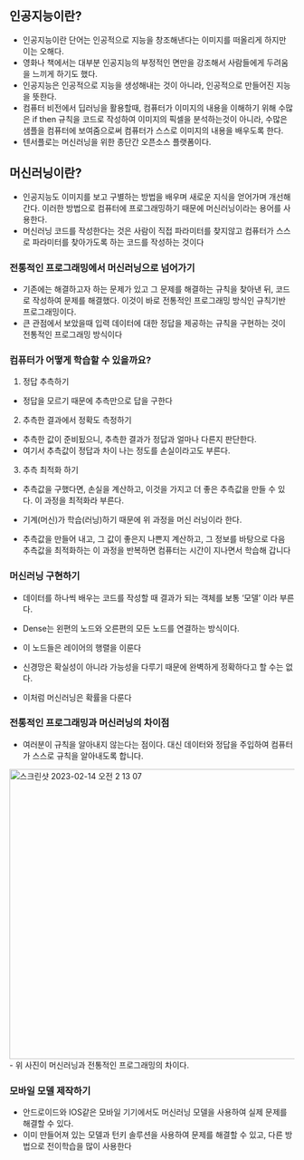 ## 인공지능이란?
- 인공지능이란 단어는 인공적으로 지능을 창조해낸다는 이미지를 떠올리게 하지만 이는 오해다.
- 영화나 책에서는 대부분 인공지능의 부정적인 면만을 강조해서 사람들에게 두려움을 느끼게 하기도 했다.
- 인공지능은 인공적으로 지능을 생성해내는 것이 아니라, 인공적으로 만들어진 지능을 뜻한다.
- 컴퓨터 비전에서 딥러닝을 활용할때, 컴퓨터가 이미지의 내용을 이해하기 위해 수많은 if then 규칙을 코드로 작성하여 이미지의 픽셀을 분석하는것이 아니라, 수많은 샘플을 컴퓨터에 보여줌으로써 컴퓨터가 스스로 이미지의 내용을 배우도록 한다.
- 텐서플로는 머신러닝을 위한 종단간 오픈소스 플랫폼이다. 

## 머신러닝이란?
- 인공지능도 이미지를 보고 구별하는 방법을 배우며 새로운 지식을 얻어가며 개선해 간다. 이러한 방법으로 컴퓨터에 프로그래밍하기 때문에 머신러닝이라는 용어를 사용한다.
- 머신러닝 코드를 작성한다는 것은 사람이 직접 파라미터를 찾지않고 컴퓨터가 스스로 파라미터를 찾아가도록 하는 코드를 작성하는 것이다

### 전통적인 프로그래밍에서 머신러닝으로 넘어가기
- 기존에는 해결하고자 하는 문제가 있고 그 문제를 해결하는 규칙을 찾아낸 뒤, 코드로 작성하여 문제를 해결했다. 이것이 바로 전통적인 프로그래밍 방식인 규칙기반 프로그래밍이다.
- 큰 관점에서 보았을때 입력 데이터에 대한 정답을 제공하는 규칙을 구현하는 것이 전통적인 프로그래밍 방식이다

### 컴퓨터가 어떻게 학습할 수 있을까요?
1. 정답 추측하기
  - 정답을 모르기 때문에 추측만으로 답을 구한다
2. 추측한 결과에서 정확도 측정하기
  - 추측한 값이 준비됬으니, 추측한 결과가 정답과 얼마나 다른지 판단한다.
  - 여기서 추측값이 정답과 차이 나는 정도를 손실이라고도 부른다.
3. 추측 최적화 하기
  - 추측값을 구했다면, 손실을 계산하고, 이것을 가지고 더 좋은 추측값을 만들 수 있다. 이 과정을 최적화라 부른다.

- 기계(머신)가 학습(러닝)하기 때문에 위 과정을 머신 러닝이라 한다.
- 추측값을 만들어 내고, 그 값이 좋은지 나쁜지 계산하고, 그 정보를 바탕으로 다음 추측값을 최적화하는 이 과정을 반복하면 컴퓨터는 시간이 지나면서 학습해 갑니다

### 머신러닝 구현하기
- 데이터를 하나씩 배우는 코드를 작성할 때 결과가 되는 객체를 보통 ‘모델’ 이라 부른다.

- Dense는 왼편의 노드와 오른편의 모든 노드를 연결하는 방식이다.
- 이 노드들은 레이어의 행렬을 이룬다
- 신경망은 확실성이 아니라 가능성을 다루기 때문에 완벽하게 정확하다고 할 수는 없다.
- 이처럼 머신러닝은 확률을 다룬다

### 전통적인 프로그래밍과 머신러닝의 차이점
- 여러분이 규칙을 알아내지 않는다는 점이다. 대신 데이터와 정답을 주입하여 컴퓨터가 스스로 규칙을 알아내도록 합니다.
<img width="512" alt="스크린샷 2023-02-14 오전 2 13 07" src="https://user-images.githubusercontent.com/55072002/218525688-0293e68b-9c4a-4c05-84bc-dbbcc378c344.png">
- 위 사진이 머신러닝과 전통적인 프로그래밍의 차이다.

### 모바일 모델 제작하기
- 안드로이드와 IOS같은 모바일 기기에서도 머신러닝 모델을 사용하여 실제 문제를 해결할 수 있다.
- 이미 만들어져 있는 모델과 턴키 솔루션을 사용하여 문제를 해결할 수 있고, 다른 방법으로 전이학습을 많이 사용한다


